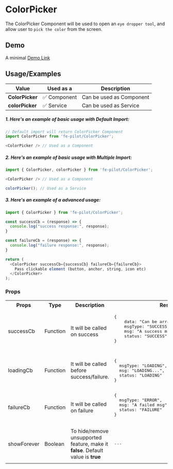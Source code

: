# ColorPicker

The ColorPicker Component will be used to open an ```eye dropper tool```, and allow user to ```pick the color``` from the screen. 

## Demo

A minimal [Demo Link](https://6jpxdq.csb.app/?component=ColorPicker)

## Usage/Examples

| Value |  Used as a  | Description|
|--------- | -------- |-----------------|
| <b>ColorPicker</b> | :white_check_mark: Component | Can be used as Component |
| <b>colorPicker<b> | :white_check_mark: Service | Can be used as Service |

##### 1. Here's an example of basic usage with Default Import:
```javascript
// Default import will return ColorPicker Component
import ColorPicker from 'fe-pilot/ColorPicker';

<ColorPicker /> // Used as a Component

```

##### 2. Here's an example of basic usage with Multiple Import:
```javascript
import { ColorPicker, colorPicker } from 'fe-pilot/ColorPicker';

<ColorPicker /> // Used as a Component

colorPicker(); // Used as a Service
```

##### 3. Here's an example of a advanced usage:

```javascript
import { ColorPicker } from 'fe-pilot/ColorPicker';

const successCb = (response) => {
  console.log("success response:", response);
}

const failureCb = (response) => {
  console.log("failure response:", response);
}

return (
  <ColorPicker successCb={successCb} failureCb={failureCb}>
    Pass clickable element (button, anchor, string, icon etc)
  </ColorPicker>
);

```

### Props

<table>
  <tr>
    <th>
      Props
    </th>
    <th>
      Type
    </th>
    <th>
      Description
    </th>
    <th>
      Response
    </th>
  </tr>
  <tr>
    <td>
        successCb
    </td>
    <td>Function</td>
    <td> It will be called on success</td>
    <td>
      <pre>
{
    data: "Can be array/object/string/number",
    msgType: "SUCCESSFUL",
    msg: "A success msg",
    status: "SUCCESS"
}
      </pre>
    </td>
  </tr>
  <tr>
    <td>
        loadingCb
    </td>
    <td>Function</td>
    <td>
      It will be called before success/failure.
    </td>
    <td>
      <pre>
{
  msgType: "LOADING",
  msg: "LOADING...",
  status: "LOADING"
}
</pre>
    </td>
  </tr>
  <tr>
    <td>
        failureCb
    </td>
    <td>Function</td>
    <td>
      It will be called on failure
    </td>
    <td>
       <pre>
{
  msgType: "ERROR",
  msg: "A failed msg",
  status: "FAILURE"
}
       </pre>
    </td>
  </tr>
   <tr>
    <td>
        showForever
    </td>
     <td>Boolean</td>
    <td>To hide/remove unsupported feature, make it <b>false</b>. Default value is <b>true</b></td>
    <td> <pre>---</pre> </td>
  </tr>
  <tr>
    <td></td>
    <td></td>
    <td></td>
    <td></td>
  </tr>
</table>

